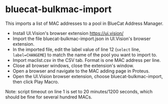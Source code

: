 # bluecat-bulkmac-import

This imports a list of MAC addresses to a pool in BlueCat Address Manager.

- Install UI.Vision's browser extension https://ui.vision/
- Import the file bluecat-bulkmac-import.json in UI.Vision's browser extension.
- In the imported file, edit the label value of line 12 (`select` line, `label=CHANGEME`) to match the name of the pool you want to import to.
- Import maclist.csv in the CSV tab.  Format is one MAC address per line.
- Close all browser windows, close the extension's window.
- Open a browser and navigate to the MAC adding page in Proteus.
- Open the UI.Vision browser extension, choose bluecat-bulkmac-import, then click Play Macro.

Note: script timeout on line 1 is set to 20 minutes/1200 seconds, which should be fine for several hundred MACs.
